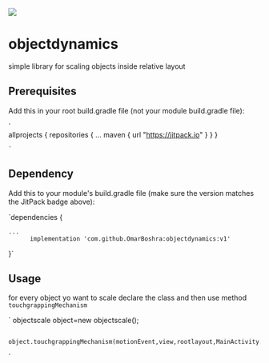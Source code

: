 [![](https://jitpack.io/v/OmarBoshra/objectdynamics.svg)](https://jitpack.io/#OmarBoshra/objectdynamics)



# objectdynamics
simple library for scaling objects inside relative layout

## Prerequisites
Add this in your root build.gradle file (not your module build.gradle file):

`  
allprojects {
    	repositories {
    		...
    		maven { url "https://jitpack.io" }
    	}
    }
    
    `

    
## Dependency
Add this to your module's build.gradle file (make sure the version matches the JitPack badge above):

`dependencies {

	...
	      implementation 'com.github.OmarBoshra:objectdynamics:v1'

}`

## Usage

for every object yo  want to scale declare the class and then use method `touchgrappingMechanism`

`    objectscale object=new objectscale();

     object.touchgrappingMechanism(motionEvent,view,rootlayout,MainActivity.this);
`


